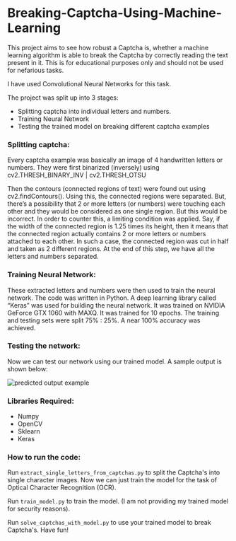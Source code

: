 # Breaking-Captcha-Using-Machine-Learning

This project aims to see how robust a Captcha is, whether a machine learning algorithm is able to break the Captcha by correctly reading the text present in it. This is for educational purposes only and should not be used for nefarious tasks.

I have used Convolutional Neural Networks for this task.

The project was split up into 3 stages:
- Splitting captcha into individual letters and numbers.
- Training Neural Network
- Testing the trained model on breaking different captcha examples


### Splitting captcha:

Every captcha example was basically an image of 4 handwritten letters or numbers. They were first binarized (inversely) using cv2.THRESH_BINARY_INV | cv2.THRESH_OTSU 

Then the contours (connected regions of text) were found out using cv2.findContours(). Using this, the connected regions were separated. But, there’s a possibility that 2 or more letters (or numbers) were touching each other and they would be considered as one single region. But this would be incorrect. In order to counter this, a limiting condition was applied. Say, if the width of the connected region is 1.25 times its height, then it means that the connected region actually contains 2 or more letters or numbers attached to each other. In such a case, the connected region was cut in half and taken as 2 different regions. At the end of this step, we have all the letters and numbers separated.


### Training Neural Network:

These extracted letters and numbers were then used to train the neural network. The code was written in Python. A deep learning library called “Keras” was used for building the neural network. It was trained on NVIDIA GeForce GTX 1060 with MAXQ. It was trained for 10 epochs. The training and testing sets were split 75% : 25%. A near 100% accuracy was achieved.

### Testing the network:

Now we can test our network using our trained model. A sample output is shown below:

![predicted output example][predicted output example]

[predicted output example]: https://github.com/nikhil1024/Breaking-Captcha-Using-Machine-Learning/blob/master/predicted_output_example.PNG

### Libraries Required:

- Numpy
- OpenCV
- Sklearn
- Keras

### How to run the code:

Run `extract_single_letters_from_captchas.py` to split the Captcha's into single character images. Now we can just train the model for the task of Optical Character Recognition (OCR).

Run `train_model.py` to train the model. (I am not providing my trained model for security reasons).

Run `solve_captchas_with_model.py` to use your trained model to break Captcha's. Have fun!
